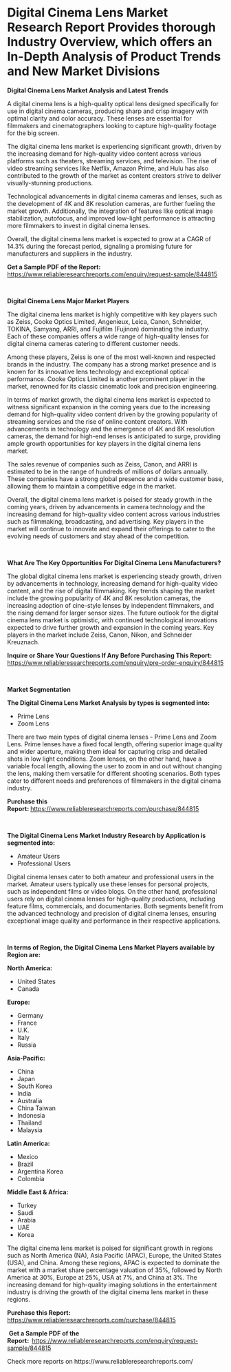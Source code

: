 <p><h1>Digital Cinema Lens Market Research Report Provides thorough Industry Overview, which offers an In-Depth Analysis of Product Trends and New Market Divisions</h1></p><p><strong>Digital Cinema Lens Market Analysis and Latest Trends</strong></p>
<p><p>A digital cinema lens is a high-quality optical lens designed specifically for use in digital cinema cameras, producing sharp and crisp imagery with optimal clarity and color accuracy. These lenses are essential for filmmakers and cinematographers looking to capture high-quality footage for the big screen.</p><p>The digital cinema lens market is experiencing significant growth, driven by the increasing demand for high-quality video content across various platforms such as theaters, streaming services, and television. The rise of video streaming services like Netflix, Amazon Prime, and Hulu has also contributed to the growth of the market as content creators strive to deliver visually-stunning productions.</p><p>Technological advancements in digital cinema cameras and lenses, such as the development of 4K and 8K resolution cameras, are further fueling the market growth. Additionally, the integration of features like optical image stabilization, autofocus, and improved low-light performance is attracting more filmmakers to invest in digital cinema lenses.</p><p>Overall, the digital cinema lens market is expected to grow at a CAGR of 14.3% during the forecast period, signaling a promising future for manufacturers and suppliers in the industry.</p></p>
<p><strong>Get a Sample PDF of the Report:&nbsp;</strong> <a href="https://www.reliableresearchreports.com/enquiry/request-sample/844815">https://www.reliableresearchreports.com/enquiry/request-sample/844815</a></p>
<p>&nbsp;</p>
<p><strong>Digital Cinema Lens Major Market Players</strong></p>
<p><p>The digital cinema lens market is highly competitive with key players such as Zeiss, Cooke Optics Limited, Angenieux, Leica, Canon, Schneider, TOKINA, Samyang, ARRI, and Fujifilm (Fujinon) dominating the industry. Each of these companies offers a wide range of high-quality lenses for digital cinema cameras catering to different customer needs.</p><p>Among these players, Zeiss is one of the most well-known and respected brands in the industry. The company has a strong market presence and is known for its innovative lens technology and exceptional optical performance. Cooke Optics Limited is another prominent player in the market, renowned for its classic cinematic look and precision engineering.</p><p>In terms of market growth, the digital cinema lens market is expected to witness significant expansion in the coming years due to the increasing demand for high-quality video content driven by the growing popularity of streaming services and the rise of online content creators. With advancements in technology and the emergence of 4K and 8K resolution cameras, the demand for high-end lenses is anticipated to surge, providing ample growth opportunities for key players in the digital cinema lens market.</p><p>The sales revenue of companies such as Zeiss, Canon, and ARRI is estimated to be in the range of hundreds of millions of dollars annually. These companies have a strong global presence and a wide customer base, allowing them to maintain a competitive edge in the market.</p><p>Overall, the digital cinema lens market is poised for steady growth in the coming years, driven by advancements in camera technology and the increasing demand for high-quality video content across various industries such as filmmaking, broadcasting, and advertising. Key players in the market will continue to innovate and expand their offerings to cater to the evolving needs of customers and stay ahead of the competition.</p></p>
<p>&nbsp;</p>
<p><strong>What Are The Key Opportunities For Digital Cinema Lens Manufacturers?</strong></p>
<p><p>The global digital cinema lens market is experiencing steady growth, driven by advancements in technology, increasing demand for high-quality video content, and the rise of digital filmmaking. Key trends shaping the market include the growing popularity of 4K and 8K resolution cameras, the increasing adoption of cine-style lenses by independent filmmakers, and the rising demand for larger sensor sizes. The future outlook for the digital cinema lens market is optimistic, with continued technological innovations expected to drive further growth and expansion in the coming years. Key players in the market include Zeiss, Canon, Nikon, and Schneider Kreuznach.</p></p>
<p><strong>Inquire or Share Your Questions If Any Before Purchasing This Report:</strong> <a href="https://www.reliableresearchreports.com/enquiry/pre-order-enquiry/844815">https://www.reliableresearchreports.com/enquiry/pre-order-enquiry/844815</a></p>
<p>&nbsp;</p>
<p><strong>Market Segmentation</strong></p>
<p><strong>The Digital Cinema Lens Market Analysis by types is segmented into:</strong></p>
<p><ul><li>Prime Lens</li><li>Zoom Lens</li></ul></p>
<p><p>There are two main types of digital cinema lenses - Prime Lens and Zoom Lens. Prime lenses have a fixed focal length, offering superior image quality and wider aperture, making them ideal for capturing crisp and detailed shots in low light conditions. Zoom lenses, on the other hand, have a variable focal length, allowing the user to zoom in and out without changing the lens, making them versatile for different shooting scenarios. Both types cater to different needs and preferences of filmmakers in the digital cinema industry.</p></p>
<p><strong>Purchase this Report:&nbsp;</strong><a href="https://www.reliableresearchreports.com/purchase/844815">https://www.reliableresearchreports.com/purchase/844815</a></p>
<p>&nbsp;</p>
<p><strong>The Digital Cinema Lens Market Industry Research by Application is segmented into:</strong></p>
<p><ul><li>Amateur Users</li><li>Professional Users</li></ul></p>
<p><p>Digital cinema lenses cater to both amateur and professional users in the market. Amateur users typically use these lenses for personal projects, such as independent films or video blogs. On the other hand, professional users rely on digital cinema lenses for high-quality productions, including feature films, commercials, and documentaries. Both segments benefit from the advanced technology and precision of digital cinema lenses, ensuring exceptional image quality and performance in their respective applications.</p></p>
<p>&nbsp;</p>
<p><strong>In terms of Region, the Digital Cinema Lens Market Players available by Region are:</strong></p>
<p>
    <p> <strong> North America: </strong>
        <ul>
            <li>United States</li>
            <li>Canada</li>
        </ul>
        </p> 
    <p> <strong> Europe: </strong>
        <ul>
            <li>Germany</li>
            <li>France</li>
            <li>U.K.</li>
            <li>Italy</li>
            <li>Russia</li>
        </ul>
        </p> 
    <p> <strong> Asia-Pacific: </strong>
        <ul>
            <li>China</li>
            <li>Japan</li>
            <li>South Korea</li>
            <li>India</li>
            <li>Australia</li>
            <li>China Taiwan</li>
            <li>Indonesia</li>
            <li>Thailand</li>
            <li>Malaysia</li>
        </ul>
        </p> 
    <p> <strong> Latin America: </strong>
        <ul>
            <li>Mexico</li>
            <li>Brazil</li>
            <li>Argentina Korea</li>
            <li>Colombia</li>
        </ul>
        </p> 
    <p> <strong> Middle East & Africa: </strong>
        <ul>
            <li>Turkey</li>
            <li>Saudi</li>
            <li>Arabia</li>
            <li>UAE</li>
            <li>Korea</li>
        </ul>
    </p>
    </p>
<p><p>The digital cinema lens market is poised for significant growth in regions such as North America (NA), Asia Pacific (APAC), Europe, the United States (USA), and China. Among these regions, APAC is expected to dominate the market with a market share percentage valuation of 35%, followed by North America at 30%, Europe at 25%, USA at 7%, and China at 3%. The increasing demand for high-quality imaging solutions in the entertainment industry is driving the growth of the digital cinema lens market in these regions.</p></p>
<p><strong>Purchase this Report: </strong><a href="https://www.reliableresearchreports.com/purchase/844815">https://www.reliableresearchreports.com/purchase/844815</a></p>
<p>&nbsp;<strong>Get a Sample PDF of the Report:&nbsp;&nbsp;</strong><a href="https://www.reliableresearchreports.com/enquiry/request-sample/844815">https://www.reliableresearchreports.com/enquiry/request-sample/844815</a></p>
<p><strong></strong></p>
<p>Check more reports on https://www.reliableresearchreports.com/</p>